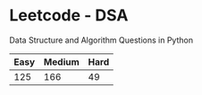 # Leetcode - DSA

Data Structure and Algorithm Questions in Python

| Easy   |  Medium  | Hard |
|--------|----------|------|
|   125  |    166   |  49  |
